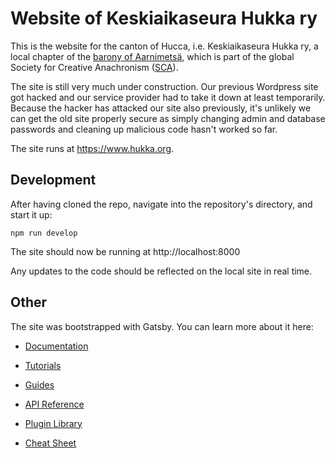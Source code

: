 # Website of Keskiaikaseura Hukka ry

This is the website for the canton of Hucca, i.e. Keskiaikaseura Hukka ry, a local chapter of the
[barony of Aarnimetsä](https://www.aarnimetsa.org/), which is part of the global Society for Creative Anachronism
([SCA](https://www.sca.org/)).

The site is still very much under construction. Our previous Wordpress site got hacked and our service provider
had to take it down at least temporarily. Because the hacker has attacked our site also previously, it's
unlikely we can get the old site properly secure as simply changing admin and database passwords and cleaning
up malicious code hasn't worked so far.

The site runs at https://www.hukka.org.

## Development

After having cloned the repo, navigate into the repository's directory, and start it up:

```shell
npm run develop
```

The site should now be running at http://localhost:8000

Any updates to the code should be reflected on the local site in real time.

## Other

The site was bootstrapped with Gatsby. You can learn more about it here:

- [Documentation](https://www.gatsbyjs.com/docs/?utm_source=starter&utm_medium=readme&utm_campaign=minimal-starter-ts)

- [Tutorials](https://www.gatsbyjs.com/tutorial/?utm_source=starter&utm_medium=readme&utm_campaign=minimal-starter-ts)

- [Guides](https://www.gatsbyjs.com/tutorial/?utm_source=starter&utm_medium=readme&utm_campaign=minimal-starter-ts)

- [API Reference](https://www.gatsbyjs.com/docs/api-reference/?utm_source=starter&utm_medium=readme&utm_campaign=minimal-starter-ts)

- [Plugin Library](https://www.gatsbyjs.com/plugins?utm_source=starter&utm_medium=readme&utm_campaign=minimal-starter-ts)

- [Cheat Sheet](https://www.gatsbyjs.com/docs/cheat-sheet/?utm_source=starter&utm_medium=readme&utm_campaign=minimal-starter-ts)
